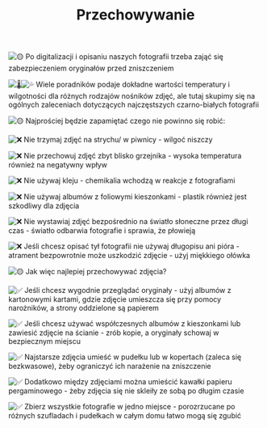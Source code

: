 ﻿---
layout: post
title:  "Przechowywanie"
categories: [ Archiwizacja, O nas ]
image: assets/images/przechowy.png
---

![🟡](https://static.xx.fbcdn.net/images/emoji.php/v9/t7b/1/16/1f7e1.png) Po digitalizacji i opisaniu naszych fotografii trzeba zająć się zabezpieczeniem oryginałów przed zniszczeniem

![🌡️](https://static.xx.fbcdn.net/images/emoji.php/v9/tca/1/16/1f321.png)![💦](https://static.xx.fbcdn.net/images/emoji.php/v9/tc1/1/16/1f4a6.png) Wiele poradników podaje dokładne wartości temperatury i wilgotności dla różnych rodzajów nośników zdjęć, ale tutaj skupimy się na ogólnych zaleceniach dotyczących najczęstszych czarno-białych fotografii

![🟡](https://static.xx.fbcdn.net/images/emoji.php/v9/t7b/1/16/1f7e1.png) Najprościej będzie zapamiętać czego nie powinno się robić:

![❌](https://static.xx.fbcdn.net/images/emoji.php/v9/tdd/1/16/274c.png) Nie trzymaj zdjęć na strychu/ w piwnicy - wilgoć niszczy

![❌](https://static.xx.fbcdn.net/images/emoji.php/v9/tdd/1/16/274c.png) Nie przechowuj zdjęć zbyt blisko grzejnika - wysoka temperatura również na negatywny wpływ

![❌](https://static.xx.fbcdn.net/images/emoji.php/v9/tdd/1/16/274c.png) Nie używaj kleju - chemikalia wchodzą w reakcje z fotografiami

![❌](https://static.xx.fbcdn.net/images/emoji.php/v9/tdd/1/16/274c.png) Nie używaj albumów z foliowymi kieszonkami - plastik również jest szkodliwy dla zdjęcia

![❌](https://static.xx.fbcdn.net/images/emoji.php/v9/tdd/1/16/274c.png) Nie wystawiaj zdjęć bezpośrednio na światło słoneczne przez długi czas - światło odbarwia fotografie i sprawia, że płowieją

![❌](https://static.xx.fbcdn.net/images/emoji.php/v9/tdd/1/16/274c.png) Jeśli chcesz opisać tył fotografii nie używaj długopisu ani pióra - atrament bezpowrotnie może uszkodzić zdjęcie - użyj miękkiego ołówka

![🟡](https://static.xx.fbcdn.net/images/emoji.php/v9/t7b/1/16/1f7e1.png) Jak więc najlepiej przechowywać zdjęcia?

![✅](https://static.xx.fbcdn.net/images/emoji.php/v9/t33/1/16/2705.png) Jeśli chcesz wygodnie przeglądać oryginały - użyj albumów z kartonowymi kartami, gdzie zdjęcie umieszcza się przy pomocy narożników, a strony oddzielone są papierem

![✅](https://static.xx.fbcdn.net/images/emoji.php/v9/t33/1/16/2705.png) Jeśli chcesz używać współczesnych albumów z kieszonkami lub zawiesić zdjęcie na ścianie - zrób kopie, a oryginały schowaj w bezpiecznym miejscu

![✅](https://static.xx.fbcdn.net/images/emoji.php/v9/t33/1/16/2705.png) Najstarsze zdjęcia umieść w pudełku lub w kopertach (zaleca się bezkwasowe), żeby ograniczyć ich narażenie na zniszczenie

![✅](https://static.xx.fbcdn.net/images/emoji.php/v9/t33/1/16/2705.png) Dodatkowo między zdjęciami można umieścić kawałki papieru pergaminowego - żeby zdjęcia się nie skleiły ze sobą po długim czasie

![✅](https://static.xx.fbcdn.net/images/emoji.php/v9/t33/1/16/2705.png) Zbierz wszystkie fotografie w jedno miejsce - porozrzucane po różnych szufladach i pudełkach w całym domu łatwo mogą się zgubić
